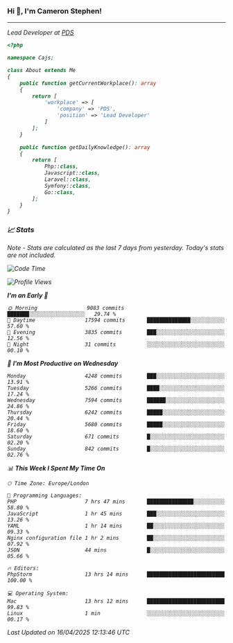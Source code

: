 ### Hi 👋, I'm Cameron Stephen!
<hr>
<p><em>Lead Developer at <a href="https://prindatasolutions.co.uk">PDS</a></p>


```php
<?php

namespace Cajs;

class About extends Me
{
    public function getCurrentWorkplace(): array
    {
        return [
            'workplace' => [
                'company' => 'PDS',
                'position' => 'Lead Developer'
            ]
        ];
    }

    public function getDailyKnowledge(): array
    {
        return [
            Php::class,
            Javascript::class,
            Laravel::class,
            Symfony::class,
            Go::class,
        ];
    }
}
```

### 📈 Stats
<p><em>Note - Stats are calculated as the last 7 days from yesterday. Today's stats are not included.</em></p>


<!--START_SECTION:waka-->
![Code Time](http://img.shields.io/badge/Code%20Time-4%2C464%20hrs%2054%20mins-blue)

![Profile Views](http://img.shields.io/badge/Profile%20Views-0-blue)

**I'm an Early 🐤** 

```text
🌞 Morning                9083 commits        ███████░░░░░░░░░░░░░░░░░░   29.74 % 
🌆 Daytime                17594 commits       ██████████████░░░░░░░░░░░   57.60 % 
🌃 Evening                3835 commits        ███░░░░░░░░░░░░░░░░░░░░░░   12.56 % 
🌙 Night                  31 commits          ░░░░░░░░░░░░░░░░░░░░░░░░░   00.10 % 
```
📅 **I'm Most Productive on Wednesday** 

```text
Monday                   4248 commits        ███░░░░░░░░░░░░░░░░░░░░░░   13.91 % 
Tuesday                  5266 commits        ████░░░░░░░░░░░░░░░░░░░░░   17.24 % 
Wednesday                7594 commits        ██████░░░░░░░░░░░░░░░░░░░   24.86 % 
Thursday                 6242 commits        █████░░░░░░░░░░░░░░░░░░░░   20.44 % 
Friday                   5680 commits        █████░░░░░░░░░░░░░░░░░░░░   18.60 % 
Saturday                 671 commits         █░░░░░░░░░░░░░░░░░░░░░░░░   02.20 % 
Sunday                   842 commits         █░░░░░░░░░░░░░░░░░░░░░░░░   02.76 % 
```


📊 **This Week I Spent My Time On** 

```text
🕑︎ Time Zone: Europe/London

💬 Programming Languages: 
PHP                      7 hrs 47 mins       ███████████████░░░░░░░░░░   58.80 % 
JavaScript               1 hr 45 mins        ███░░░░░░░░░░░░░░░░░░░░░░   13.26 % 
YAML                     1 hr 14 mins        ██░░░░░░░░░░░░░░░░░░░░░░░   09.33 % 
Nginx configuration file 1 hr 2 mins         ██░░░░░░░░░░░░░░░░░░░░░░░   07.92 % 
JSON                     44 mins             █░░░░░░░░░░░░░░░░░░░░░░░░   05.66 % 

🔥 Editors: 
PhpStorm                 13 hrs 14 mins      █████████████████████████   100.00 % 

💻 Operating System: 
Mac                      13 hrs 12 mins      █████████████████████████   99.83 % 
Linux                    1 min               ░░░░░░░░░░░░░░░░░░░░░░░░░   00.17 % 
```


 Last Updated on 16/04/2025 12:13:46 UTC
<!--END_SECTION:waka-->
